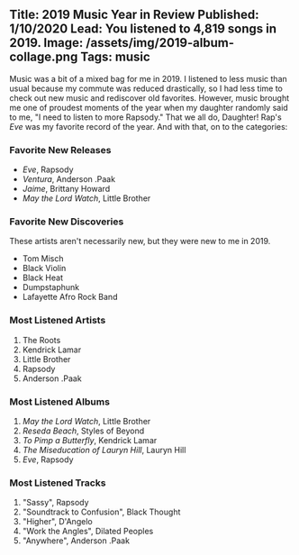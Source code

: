 Title: 2019 Music Year in Review
Published: 1/10/2020
Lead: You listened to 4,819 songs in 2019.
Image: /assets/img/2019-album-collage.png
Tags: music
--

Music was a bit of a mixed bag for me in 2019. I listened to less music than usual because my commute was reduced drastically, so I had less time to check out new music and rediscover old favorites. However, music brought me one of proudest moments of the year when my daughter randomly said to me, "I need to listen to more Rapsody." That we all do, Daughter! Rap's *Eve* was my favorite record of the year. And with that, on to the categories:

### Favorite New Releases

- *Eve*, Rapsody
- *Ventura*, Anderson .Paak
- *Jaime*, Brittany Howard
- *May the Lord Watch*, Little Brother

### Favorite New Discoveries

These artists aren't necessarily new, but they were new to me in 2019. 

- Tom Misch
- Black Violin
- Black Heat
- Dumpstaphunk
- Lafayette Afro Rock Band

### Most Listened Artists

1. The Roots
2. Kendrick Lamar
3. Little Brother
4. Rapsody
5. Anderson .Paak

### Most Listened Albums

1. *May the Lord Watch*, Little Brother
2. *Reseda Beach*, Styles of Beyond
3. *To Pimp a Butterfly*, Kendrick Lamar
4. *The Miseducation of Lauryn Hill*, Lauryn Hill
5. *Eve*, Rapsody

### Most Listened Tracks

1. "Sassy", Rapsody
2. "Soundtrack to Confusion", Black Thought
3. "Higher", D'Angelo
4. "Work the Angles", Dilated Peoples
5. "Anywhere", Anderson .Paak
